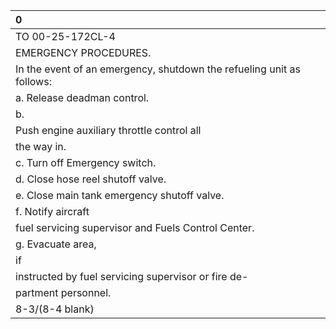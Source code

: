 | 0                                                                     |
|:----------------------------------------------------------------------|
| TO 00-25-172CL-4                                                      |
| EMERGENCY PROCEDURES.                                                 |
| In the event of an emergency, shutdown the refueling unit as follows: |
| a. Release deadman control.                                           |
| b.                                                                    |
| Push engine auxiliary throttle control all                            |
| the way in.                                                           |
| c. Turn off Emergency switch.                                         |
| d. Close hose reel shutoff valve.                                     |
| e. Close main tank emergency shutoff valve.                           |
| f. Notify aircraft                                                    |
| fuel servicing supervisor and Fuels Control Center.                   |
| g. Evacuate area,                                                     |
| if                                                                    |
| instructed by fuel servicing supervisor or fire de-                   |
| partment personnel.                                                   |
| 8-3/(8-4 blank)                                                       |